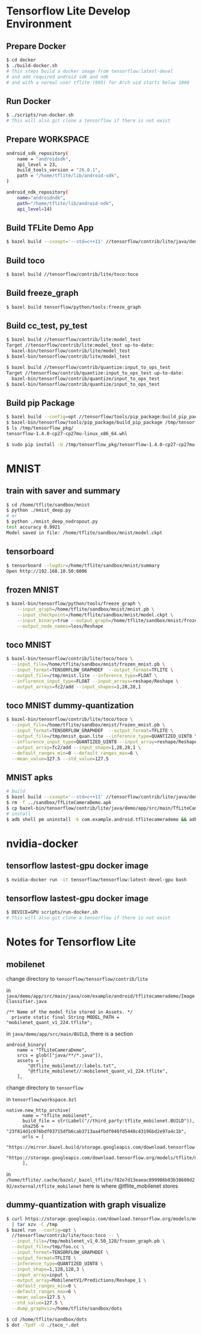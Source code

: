 # Tensorflow Lite Develop Environment

## Prepare Docker
```sh
$ cd docker
$ ./build-docker.sh
# This steps build a docker image from tensorflow:latest-devel
# and add required android sdk and ndk
# and with a normal user tflite (995) for Arch uid starts below 1000
```

## Run Docker
```sh
$ ./scripts/run-docker.sh
# This will also git clone a tensorflow if there is not exist
```

## Prepare WORKSPACE
```sh
android_sdk_repository(
    name = "androidsdk",
    api_level = 23,
    build_tools_version = "26.0.1",
    path = "/home/tflite/lib/android-sdk",
)

android_ndk_repository(
    name="androidndk",
    path="/home/tflite/lib/android-ndk",
    api_level=14)
```

## Build TFLite Demo App
```sh
$ bazel build --cxxopt='--std=c++11' //tensorflow/contrib/lite/java/demo/app/src/main:TfLiteCameraDemo
```

## Build toco
```sh
$ bazel build //tensorflow/contrib/lite/toco:toco
```

## Build freeze_graph
```sh
$ bazel build tensorflow/python/tools:freeze_graph
```

## Build cc_test, py_test
```sh
$ bazel build //tensorflow/contrib/lite:model_test
Target //tensorflow/contrib/lite:model_test up-to-date:
  bazel-bin/tensorflow/contrib/lite/model_test
$ bazel-bin/tensorflow/contrib/lite/model_test

$ bazel build //tensorflow/contrib/quantize:input_to_ops_test
Target //tensorflow/contrib/quantize:input_to_ops_test up-to-date:
  bazel-bin/tensorflow/contrib/quantize/input_to_ops_test
$ bazel-bin/tensorflow/contrib/quantize/input_to_ops_test
```

## Build pip Package
```sh
$ bazel build --config=opt //tensorflow/tools/pip_package:build_pip_package
$ bazel-bin/tensorflow/tools/pip_package/build_pip_package /tmp/tensorflow_pkg
$ ls /tmp/tensorflow_pkg/
tensorflow-1.4.0-cp27-cp27mu-linux_x86_64.whl

$ sudo pip install -U /tmp/tensorflow_pkg/tensorflow-1.4.0-cp27-cp27mu-linux_x86_64.whl
```

# MNIST

## train with saver and summary
```sh
$ cd /home/tflite/sandbox/mnist
$ python ./mnist_deep.py
# or
$ python ./mnist_deep_nodropout.py
test accuracy 0.9921
Model saved in file: /home/tflite/sandbox/mnist/model.ckpt
```

## tensorboard
```sh
$ tensorboard --logdir=/home/tflite/sandbox/mnist/summary
Open http://192.168.10.50:6006
```

## frozen MNIST
```sh
$ bazel-bin/tensorflow/python/tools/freeze_graph \
    --input_graph=/home/tflite/sandbox/mnist/mnist.pb \
    --input_checkpoint=/home/tflite/sandbox/mnist/model.ckpt \
    --input_binary=true --output_graph=/home/tflite/sandbox/mnist/frozen_mnist.pb \
    --output_node_names=loss/Reshape
```

## toco MNIST
```sh
$ bazel-bin/tensorflow/contrib/lite/toco/toco \
  --input_file=/home/tflite/sandbox/mnist/frozen_mnist.pb \
  --input_format=TENSORFLOW_GRAPHDEF  --output_format=TFLITE \
  --output_file=/tmp/mnist.lite --inference_type=FLOAT \
  --influrence_input_type=FLOAT --input_arrays=reshape/Reshape \
  --output_arrays=fc2/add --input_shapes=1,28,28,1
```

## toco MNIST dummy-quantization
```sh
$ bazel-bin/tensorflow/contrib/lite/toco/toco \
  --input_file=/home/tflite/sandbox/mnist/frozen_mnist.pb \
  --input_format=TENSORFLOW_GRAPHDEF  --output_format=TFLITE \
  --output_file=/tmp/mnist_quan.lite --inference_type=QUANTIZED_UINT8 \
  --influrence_input_type=QUANTIZED_UINT8 --input_array=reshape/Reshape \
  --output_array=fc2/add --input_shape=1,28,28,1 \
  --default_ranges_min=0 --default_ranges_max=6 \
  --mean_value=127.5 --std_value=127.5
```

## MNIST apks
```sh
# build
$ bazel build --cxxopt='--std=c++11' //tensorflow/contrib/lite/java/demo/app/src/main:TfLiteCameraDemo
$ rm -f ../sandbox/TfLiteCameraDemo.apk
$ cp bazel-bin/tensorflow/contrib/lite/java/demo/app/src/main/TfLiteCameraDemo.apk ../sandbox/
# install
$ adb shell pm uninstall -k com.example.android.tflitecamerademo && adb install -f TfLiteCameraDemo.apk
```


# nvidia-docker

## tensorflow lastest-gpu docker image
```sh
$ nvidia-docker run -it tensorflow/tensorflow:latest-devel-gpu bash
```

## tensorflow lastest-gpu docker image
```sh
$ DEVICE=GPU scripts/run-docker.sh
# This will also git clone a tensorflow if there is not exist
```


# Notes for Tensorflow Lite

## mobilenet
change directory to `tensorflow/tensorflow/contrib/lite`

in `java/demo/app/src/main/java/com/example/android/tflitecamerademo/ImageClassifier.java`
```
/** Name of the model file stored in Assets. */
  private static final String MODEL_PATH = "mobilenet_quant_v1_224.tflite";
```

in `java/demo/app/src/main/BUILD`, there is a section
```
android_binary(
    name = "TfLiteCameraDemo",
    srcs = glob(["java/**/*.java"]),
    assets = [
        "@tflite_mobilenet//:labels.txt",
        "@tflite_mobilenet//:mobilenet_quant_v1_224.tflite",
    ],
```

change directory to `tensorflow`

in `tensorflow/workspace.bzl`
```
native.new_http_archive(
      name = "tflite_mobilenet",
      build_file = str(Label("//third_party:tflite_mobilenet.BUILD")),
      sha256 = "23f814d1c076bdf03715dfb6cab3713aa4fbdf040fd5448c43196bd2e97a4c1b",
      urls = [
          "https://mirror.bazel.build/storage.googleapis.com/download.tensorflow.org/models/tflite/mobilenet_v1_224_android_quant_2017_11_08.zip",
          "https://storage.googleapis.com/download.tensorflow.org/models/tflite/mobilenet_v1_224_android_quant_2017_11_08.zip",
      ],

```

in `/home/tflite/.cache/bazel/_bazel_tflite/f82e7d13eaeac899986b03b38680d292/external/tflite_mobilenet`
here is where @tflite_mobilenet stores

## dummy-quantization with graph visualize
```sh
$ curl https://storage.googleapis.com/download.tensorflow.org/models/mobilenet_v1_0.50_128_frozen.tgz \
  | tar xzv -C /tmp
$ bazel run --config=opt \
  //tensorflow/contrib/lite/toco:toco -- \
  --input_file=/tmp/mobilenet_v1_0.50_128/frozen_graph.pb \
  --output_file=/tmp/foo.cc \
  --input_format=TENSORFLOW_GRAPHDEF \
  --output_format=TFLITE \
  --inference_type=QUANTIZED_UINT8 \
  --input_shape=1,128,128,3 \
  --input_array=input \
  --output_array=MobilenetV1/Predictions/Reshape_1 \
  --default_ranges_min=0 \
  --default_ranges_max=6 \
  --mean_value=127.5 \
  --std_value=127.5 \
  --dump_graphviz=/home/tflite/sandbox/dots

$ cd /home/tflite/sandbox/dots
$ dot -Tpdf -O ./toco_*.dot
```
